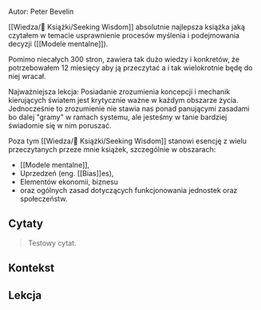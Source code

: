 Autor: Peter Bevelin

[[Wiedza/📖 Książki/Seeking Wisdom]] absolutnie najlepsza książka jaką czytałem w temacie usprawnienie procesów myślenia i podejmowania decyzji ([[Modele mentalne]]).

Pomimo niecałych 300 stron, zawiera tak dużo wiedzy i konkretów, że potrzebowałem 12 miesięcy aby ją przeczytać a i tak wielokrotnie będę do niej wracał. 

Najważniejsza lekcja: Posiadanie zrozumienia koncepcji i mechanik kierujących światem jest krytycznie ważne w każdym obszarze życia. Jednocześnie to zrozumienie nie stawia nas ponad panującymi zasadami bo dalej "gramy" w ramach systemu, ale jesteśmy w tanie bardziej świadomie się w nim poruszać. 

Poza tym [[Wiedza/📖 Książki/Seeking Wisdom]] stanowi esencję z wielu przeczytanych przeze mnie książek, szczególnie w obszarach: 
- [[Modele mentalne]], 
- Uprzedzeń (eng. [[Bias]]es), 
- Elementów ekonomii, biznesu 
- oraz ogólnych zasad dotyczących funkcjonowania jednostek oraz społeczeństw.

## Cytaty
> Testowy cytat.

## Kontekst

## Lekcja